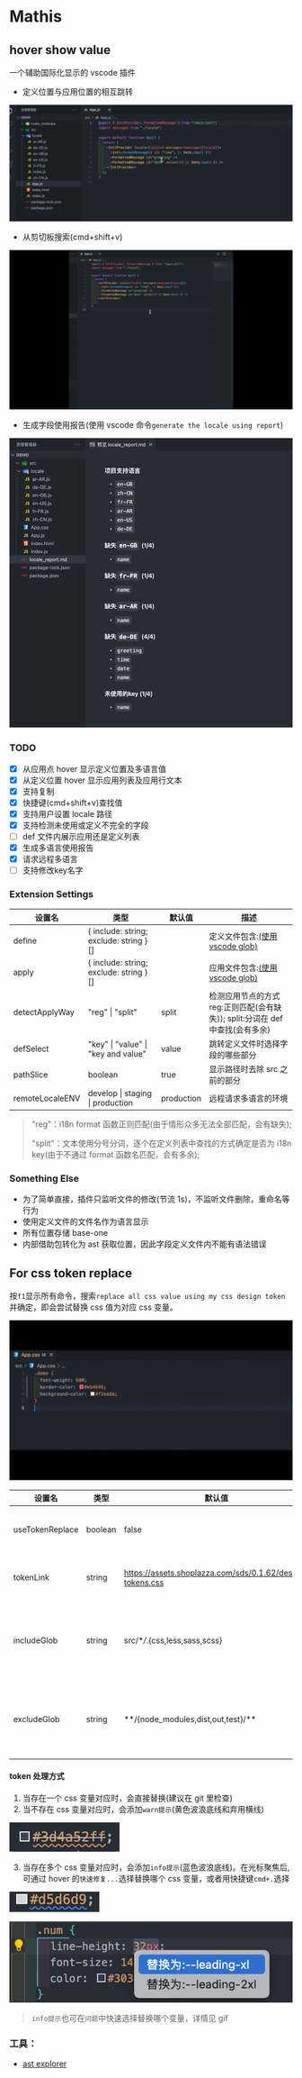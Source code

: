 # Mathis

## hover show value

一个辅助国际化显示的 vscode 插件

- 定义位置与应用位置的相互跳转

![](https://github.com/cheapCoder/mathis/blob/develop/img/intro.gif?raw=true)

- 从剪切板搜索(cmd+shift+v)

![](https://github.com/cheapCoder/mathis/blob/develop/img/search.gif?raw=true)

- 生成字段使用报告(使用 vscode 命令`generate the locale using report`)

![](https://github.com/cheapCoder/mathis/blob/develop/img/report.png?raw=true)

### TODO

- [x] 从应用点 hover 显示定义位置及多语言值
- [x] 从定义位置 hover 显示应用列表及应用行文本
- [x] 支持复制
- [x] 快捷键(cmd+shift+v)查找值
- [x] 支持用户设置 locale 路径
- [x] 支持检测未使用或定义不完全的字段
- [ ] def 文件内展示应用还是定义列表
- [x] 生成多语言使用报告
- [x] 请求远程多语言
- [ ] 支持修改key名字

### Extension Settings

| 设置名          | 类型                                   | 默认值     | 描述                                                                                                   |
| --------------- | -------------------------------------- | ---------- | ------------------------------------------------------------------------------------------------------ |
| define          | { include: string; exclude: string }[] |            | 定义文件包含:[(使用 vscode glob)](https://code.visualstudio.com/api/references/vscode-api#GlobPattern) |
| apply           | { include: string; exclude: string }[] |            | 应用文件包含:[(使用 vscode glob)](https://code.visualstudio.com/api/references/vscode-api#GlobPattern) |
| detectApplyWay  | "reg" \| "split"                       | split      | 检测应用节点的方式<br />reg:正则匹配(会有缺失)); split:分词在 def 中查找(会有多余)                     |
| defSelect       | "key" \| "value" \| "key and value"    | value      | 跳转定义文件时选择字段的哪些部分                                                                       |
| pathSlice       | boolean                                | true       | 显示路径时去除 src 之前的部分                                                                          |
| remoteLocaleENV | develop \| staging \| production       | production | 远程请求多语言的环境                                                                                   |

> "reg"：i18n format 函数正则匹配(由于情形众多无法全部匹配，会有缺失);
>
> "split"：文本使用分号分词，逐个在定义列表中查找的方式确定是否为 i18n key(由于不通过 format 函数名匹配，会有多余);

### Something Else

- 为了简单直接，插件只监听文件的修改(节流 1s)，不监听文件删除，重命名等行为
- 使用定义文件的文件名作为语言显示
- 所有位置存储 base-one
- 内部借助包转化为 ast 获取位置，因此字段定义文件内不能有语法错误

## For css token replace

按`f1`显示所有命令，搜索`replace all css value using my css design token`并确定，即会尝试替换 css 值为对应 css 变量。

![](https://github.com/cheapCoder/mathis/blob/develop/img/replace.gif?raw=true)

| 设置名          | 类型    | 默认值                                                    | 描述                                                                                                           |
| --------------- | ------- | --------------------------------------------------------- | -------------------------------------------------------------------------------------------------------------- |
| useTokenReplace | boolean | false                                                     | 是否开启主题升级功能                                                                                           |
| tokenLink       | string  | https://assets.shoplazza.com/sds/0.1.62/design-tokens.css | 主题升级的 css 链接                                                                                            |
| includeGlob     | string  | src/\*_/_.{css,less,sass,scss}                            | 主题升级涉及文件包含:[(使用 vscode glob)](https://code.visualstudio.com/api/references/vscode-api#GlobPattern) |
| excludeGlob     | string  | \*\*/{node_modules,dist,out,test}/\*\*                    | 主题升级涉及文件排除:[(使用 vscode glob)](https://code.visualstudio.com/api/references/vscode-api#GlobPattern) |

#### token 处理方式

1. 当存在一个 css 变量对应时，会直接替换(建议在 git 里检查)
2. 当不存在 css 变量对应时，会添加`warn提示`(黄色波浪底线和弃用横线)

![](https://github.com/cheapCoder/mathis/blob/develop/img/warn_color.png?raw=true)

3. 当存在多个 css 变量对应时，会添加`info提示`(蓝色波浪底线)。在光标聚焦后,可通过 hover 的`快速修复...`选择替换哪个 css 变量，或者用快捷键`cmd+.`选择

![](https://github.com/cheapCoder/mathis/blob/develop/img/info_color.png?raw=true)

![](https://github.com/cheapCoder/mathis/blob/develop/img/replace.png?raw=true)

> `info提示`也可在`问题`中快速选择替换哪个变量，详情见 gif

### 工具：

- [ast explorer](https://astexplorer.net/)
